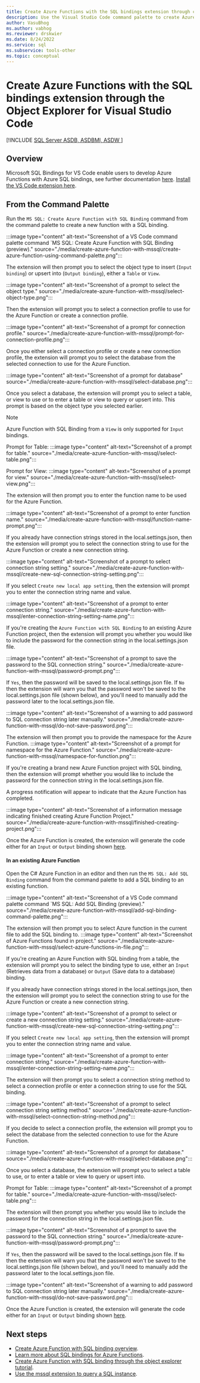 ```yaml
---
title: Create Azure Functions with the SQL bindings extension through command palette for Visual Studio Code
description: Use the Visual Studio Code command palette to create Azure functions with SQL bindings.
author: VasuBhog
ms.author: vabhog
ms.reviewer: drskwier
ms.date: 8/24/2022
ms.service: sql
ms.subservice: tools-other
ms.topic: conceptual
---
```


# Create Azure Functions with the SQL bindings extension through the Object Explorer for Visual Studio Code

[!INCLUDE [SQL Server ASDB, ASDBMI, ASDW ](../../includes/applies-to-version/sql-asdb-asdbmi-asa.md)]

## Overview 
Microsoft SQL Bindings for VS Code enable users to develop Azure Functions with Azure SQL bindings, see further documentation [here](create-azure-function-with-mssql.md). [Install the VS Code extension here](https://marketplace.visualstudio.com/items?itemName=ms-mssql.sql-bindings-vscode).

## From the Command Palette 
Run the `MS SQL: Create Azure Function with SQL Binding` command from the command palette to create a new function with a SQL binding. 

:::image type="content" alt-text="Screenshot of a VS Code command palette command `MS SQL: Create Azure Function with SQL Binding (preview)." source="./media/create-azure-function-with-mssql/create-azure-function-using-command-palette.png":::

The extension will then prompt you to select the object type to insert (`Input binding`) or upsert into (`Output binding`), either a `Table` or `View`.

:::image type="content" alt-text="Screenshot of a prompt to select the object type." source="./media/create-azure-function-with-mssql/select-object-type.png":::

Then the extension will prompt you to select a connection profile to use for the Azure Function or create a connection profile.

:::image type="content" alt-text="Screenshot of a prompt for connection profile." source="./media/create-azure-function-with-mssql/prompt-for-connection-profile.png":::

Once you either select a connection profile or create a new connection profile, the extension will prompt you to select the database from the selected connection to use for the Azure Function.

:::image type="content" alt-text="Screenshot of a prompt for database" source="./media/create-azure-function-with-mssql/select-database.png":::

Once you select a database, the extension will prompt you to select a table, or view to use or to enter a table or view to query or upsert into. This prompt is based on the object type you selected earlier.

> [!NOTE]
> Azure Function with SQL Binding from a `View` is only supported for `Input` bindings.

Prompt for Table:
:::image type="content" alt-text="Screenshot of a prompt for table." source="./media/create-azure-function-with-mssql/select-table.png":::

Prompt for View:
:::image type="content" alt-text="Screenshot of a prompt for view." source="./media/create-azure-function-with-mssql/select-view.png":::

The extension will then prompt you to enter the function name to be used for the Azure Function.

:::image type="content" alt-text="Screenshot of a prompt to enter function name." source="./media/create-azure-function-with-mssql/function-name-prompt.png":::

If you already have connection strings stored in the local.settings.json, then the extension will prompt you to select the connection string to use for the Azure Function or create a new connection string.

:::image type="content" alt-text="Screenshot of a prompt to select connection string setting." source="./media/create-azure-function-with-mssql/create-new-sql-connection-string-setting.png":::

If you select `Create new local app setting`, then the extension will prompt you to enter the connection string name and value.

:::image type="content" alt-text="Screenshot of a prompt to enter connection string." source="./media/create-azure-function-with-mssql/enter-connection-string-setting-name.png":::

If you're creating the `Azure Function with SQL Binding` to an existing Azure Function project, then the extension will prompt you whether you would like to include the password for the connection string in the local.settings.json file.

:::image type="content" alt-text="Screenshot of a prompt to save the password to the SQL connection string." source="./media/create-azure-function-with-mssql/password-prompt.png":::

If `Yes`, then the password will be saved to the local.settings.json file. If `No` then the extension will warn you that the password won't be saved to the local.settings.json file (shown below), and you'll need to manually add the password later to the local.settings.json file.

:::image type="content" alt-text="Screenshot of a warning to add password to SQL connection string later manually." source="./media/create-azure-function-with-mssql/do-not-save-password.png":::

The extension will then prompt you to provide the namespace for the Azure Function. 
:::image type="content" alt-text="Screenshot of a prompt for namespace for the Azure Function." source="./media/create-azure-function-with-mssql/namespace-for-function.png":::

If you're creating a brand new Azure Function project with SQL binding, then the extension will prompt whether you would like to include the password for the connection string in the local.settings.json file.

A progress notification will appear to indicate that the Azure Function has completed.

:::image type="content" alt-text="Screenshot of a information message indicating finished creating Azure Function Project." source="./media/create-azure-function-with-mssql/finished-creating-project.png":::

Once the Azure Function is created, the extension will generate the code either for an `Input` or `Output` binding shown [here](create-azure-function-with-mssql.md#generated-code-for-azure-functions-with-sql-bindings).



#### In an existing Azure Function
Open the C# Azure Function in an editor and then run the `MS SQL: Add SQL Binding` command from the command palette to add a SQL binding to an existing function.

:::image type="content" alt-text="Screenshot of a VS Code command palette command `MS SQL: Add SQL Binding (preview)." source="./media/create-azure-function-with-mssql/add-sql-binding-command-palette.png":::

The extension will then prompt you to select Azure function in the current file to add the SQL binding to.
:::image type="content" alt-text="Screenshot of Azure Functions found in project." source="./media/create-azure-function-with-mssql/select-azure-functions-in-file.png":::

If you're creating an Azure Function with SQL binding from a table, the extension will prompt you to select the binding type to use, either an `Input` (Retrieves data from a database) or `Output` (Save data to a database) binding.

If you already have connection strings stored in the local.settings.json, then the extension will prompt you to select the connection string to use for the Azure Function or create a new connection string.

:::image type="content" alt-text="Screenshot of a prompt to select or create a new connection string setting." source="./media/create-azure-function-with-mssql/create-new-sql-connection-string-setting.png":::

If you select `Create new local app setting`, then the extension will prompt you to enter the connection string name and value.

:::image type="content" alt-text="Screenshot of a prompt to enter connection string." source="./media/create-azure-function-with-mssql/enter-connection-string-setting-name.png":::

The extension will then prompt you to select a connection string method to select a connection profile or enter a connection string to use for the SQL binding.

:::image type="content" alt-text="Screenshot of a prompt to select connection string setting method." source="./media/create-azure-function-with-mssql/select-connection-string-method.png":::

If you decide to select a connection profile, the extension will prompt you to select the database from the selected connection to use for the Azure Function.

:::image type="content" alt-text="Screenshot of a prompt for database." source="./media/create-azure-function-with-mssql/select-database.png":::

Once you select a database, the extension will prompt you to select a table to use, or to enter a table or view to query or upsert into.

Prompt for Table:
:::image type="content" alt-text="Screenshot of a prompt for table." source="./media/create-azure-function-with-mssql/select-table.png":::

The extension will then prompt you whether you would like to include the password for the connection string in the local.settings.json file.

:::image type="content" alt-text="Screenshot of a prompt to save the password to the SQL connection string." source="./media/create-azure-function-with-mssql/password-prompt.png":::

If `Yes`, then the password will be saved to the local.settings.json file. If `No` then the extension will warn you that the password won't be saved to the local.settings.json file (shown below), and you'll need to manually add the password later to the local.settings.json file.

:::image type="content" alt-text="Screenshot of a warning to add password to SQL connection string later manually." source="./media/create-azure-function-with-mssql/do-not-save-password.png":::

Once the Azure Function is created, the extension will generate the code either for an `Input` or `Output` binding shown [here](create-azure-function-with-mssql.md#generated-code-for-azure-functions-with-sql-bindings).

## Next steps

- [Create Azure Function with SQL binding overview](create-azure-function-with-mssql.md).
- [Learn more about SQL bindings for Azure Functions](/azure/azure-functions/functions-bindings-azure-sql).
- [Create Azure Function with SQL binding through the object explorer tutorial](create-azure-function-with-mssql-object-explorer.md).
- [Use the mssql extension to query a SQL instance](mssql-extensions.md).
